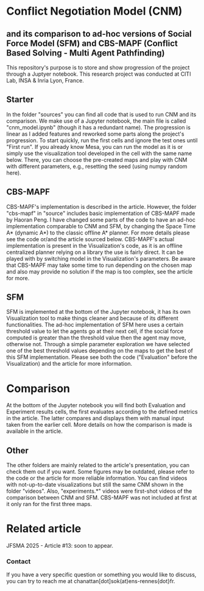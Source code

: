 # Conflict Negotiation Model (CNM)
## and its comparison to ad-hoc versions of Social Force Model (SFM) and CBS-MAPF (Conflict Based Solving - Multi Agent Pathfinding)

This repository's purpose is to store and show progression of the project through a Juptyer notebook.
This research project was conducted at CITI Lab, INSA & Inria Lyon, France.

## Starter

In the folder "sources" you can find all code that is used to run CNM and its comparison.
We make use of a Jupyter notebook, the main file is called "cnm_model.ipynb" (though it has a redundant name).
The progression is linear as I added features and reworked some parts along the project's progression.
To start quickly, run the first cells and ignore the test ones until "First run". If you already know Mesa, you can run the model as it is or simply use the visualization tool developed in the cell with the same name below. There, you can choose the pre-created maps and play with CNM with different parameters, e.g., resetting the seed (using numpy random here).

## CBS-MAPF
CBS-MAPF's implementation is described in the article. However, the folder "cbs-mapf" in "source" includes basic implementation of CBS-MAPF made by Haoran Peng.
I have changed some parts of the code to have an ad-hoc implementation comparable to CNM and SFM, by changing the Space Time A* (dynamic A*) to the classic offline A* planner.
For more details please see the code or/and the article sourced below.
CBS-MAPF's actual implementation is present in the Visualization's code, as it is an offline centralized planner relying on a library the use is fairly direct.
It can be played with by switching model in the Visualization's parameters. Be aware that CBS-MAPF may take some time to run depending on the chosen map and also may provide no solution if the map is too complex, see the article for more.

## SFM
SFM is implemented at the bottom of the Jupyter notebook, it has its own Visualization tool to make things cleaner and because of its different functionalities.
The ad-hoc implementation of SFM here uses a certain threshold value to let the agents go at their next cell, if the social force computed is greater than the threshold value then the agent may move, otherwise not. Through a simple parameter exploration we have selected one of the best threshold values depending on the maps to get the best of this SFM implementation.
Please see both the code ("Evaluation" before the Visualization) and the article for more information.

# Comparison

At the bottom of the Jupyter notebook you will find both Evaluation and Experiment results cells, the first evaluates according to the defined metrics in the article. The latter compares and displays them with manual input taken from the earlier cell. More details on how the comparison is made is available in the article.

## Other
The other folders are mainly related to the article's presentation, you can check them out if you want. Some figures may be outdated, please refer to the code or the article for more reliable information. You can find videos with not-up-to-date visualizations but still the same CNM shown in the folder "videos". Also, "experiments.*" videos were first-shot videos of the comparison between CNM and SFM. CBS-MAPF was not included at first at it only ran for the first three maps.

# Related article

JFSMA 2025 - Article #13: soon to appear.

### Contact
If you have a very specific question or something you would like to discuss, you can try to reach me at chanattan[dot]sok(at)ens-rennes{dot}fr.

